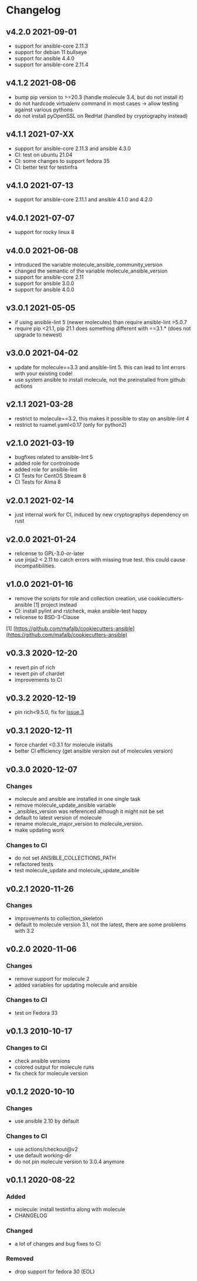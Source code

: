 # Changelog

## v4.2.0 2021-09-01

- support for ansible-core 2.11.3
- support for debian 11 bullseye
- support for ansible 4.4.0
- support for ansible-core 2.11.4

## v4.1.2 2021-08-06

- bump pip version to >=20.3 (handle molecule 3.4, but do not install it)
- do not hardcode virtualenv command in most cases -> allow testing against various pythons
- do not install pyOpenSSL on RedHat (handled by cryptography instead)

## v4.1.1 2021-07-XX

- support for ansible-core 2.11.3 and ansible 4.3.0
- CI: test on ubuntu 21.04
- CI: some changes to support fedora 35
- CI: better test for testinfra

## v4.1.0 2021-07-13

- support for ansible-core 2.11.1 and ansible 4.1.0 and 4.2.0

## v4.0.1 2021-07-07

- support for rocky linux 8

## v4.0.0 2021-06-08

- introduced the variable molecule_ansible_community_version
- changed the semantic of the variable molecule_ansible_version
- support for ansible-core 2.11
- support for ansible 3.0.0
- support for ansible 4.0.0

## v3.0.1 2021-05-05

- if using ansible-lint 5 (newer molecules) than require ansible-lint >5.0.7
- require pip <21.1, pip 21.1 does something different with ==3.1.* (does not upgrade to newest)

## v3.0.0 2021-04-02

- update for molecule==3.3 and ansible-lint 5. this can lead to lint errors with your existing code!
- use system ansible to install molecule, not the preinstalled from github actions

## v2.1.1 2021-03-28

- restrict to molecule==3.2, this makes it possible to stay on ansible-lint 4
- restrict to ruamel.yaml<0.17 (only for python2)

## v2.1.0 2021-03-19

- bugfixes related to ansible-lint 5
- added role for controlnode
- added role for ansible-lint
- CI Tests for CentOS Stream 8
- CI Tests for Alma 8

## v2.0.1 2021-02-14

- just internal work for CI, induced by new cryptographys dependency on rust

## v2.0.0 2021-01-24

- relicense to GPL-3.0-or-later
- use jinja2 < 2.11 to catch errors with missing true test. this could cause incompatibilities.

## v1.0.0 2021-01-16

- remove the scripts for role and collection creation, use cookiecutters-ansible [1] project instead
- CI: install pylint and rstcheck, make ansible-test happy
- relicense to BSD-3-Clause

[1] [https://github.com/mafalb/cookiecutters-ansible](https://github.com/mafalb/cookiecutters-ansible)

## v0.3.3 2020-12-20

- revert pin of rich
- revert pin of chardet
- improvements to CI

## v0.3.2 2020-12-19

- pin rich<9.5.0, fix for [issue 3](https://github.com/mafalb/ansible-collection-ansible/issues/3)

## v0.3.1 2020-12-11

- force chardet <0.3.1 for molecule installs
- better CI efficiency (get ansible version out of molecules version)

## v0.3.0 2020-12-07

### Changes

- molecule and ansible are installed in one single task
- remove molecule_update_ansible variable
- _ansibles_version was referenced although it might not be set
- default to latest version of molecule
- rename molecule_major_version to molecule_version.
- make updating work

### Changes to CI

- do not set ANSIBLE_COLLECTIONS_PATH
- refactored tests
- test molecule_update and molecule_update_ansible

## v0.2.1 2020-11-26

### Changes

- improvements to collection_skeleton
- default to molecule version 3.1, not the latest, there are some problems with 3.2

## v0.2.0 2020-11-06

### Changes

- remove support for molecule 2
- added variables for updating molecule and ansible

### Changes to CI

- test on Fedora 33

## v0.1.3 2010-10-17

### Changes to CI

- check ansible versions
- colored output for molecule runs
- fix check for molecule version

## v0.1.2 2020-10-10

### Changes

- use ansible 2.10 by default

### Changes to CI

- use actions/checkout@v2
- use default working-dir
- do not pin molecule version to 3.0.4 anymore


## v0.1.1 2020-08-22

### Added

- molecule: install testinfra along with molecule
- CHANGELOG

### Changed

- a lot of changes and bug fixes to CI

### Removed

- drop support for fedora 30 (EOL)
